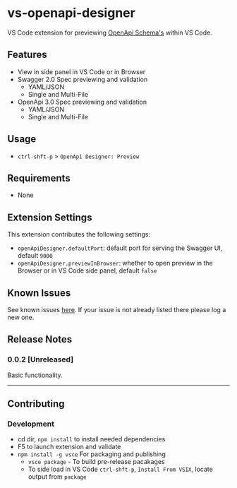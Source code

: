 # vs-openapi-designer

 VS Code extension for previewing [OpenApi Schema's](https://github.com/OAI/OpenAPI-Specification) within VS Code.

## Features

- View in side panel in VS Code or in Browser
- Swagger 2.0 Spec previewing and validation
    - YAML/JSON
    - Single and Multi-File
- OpenApi 3.0 Spec previewing and validation
    - YAML/JSON
    - Single and Multi-File

## Usage

- `ctrl-shft-p` > `OpenApi Designer: Preview`

## Requirements

- None

## Extension Settings

This extension contributes the following settings:

- `openApiDesigner.defaultPort`: default port for serving the Swagger UI, default `9000`
- `openApiDesigner.previewInBrowser`: whether to open preview in the Browser or in VS Code side panel, default `false`

## Known Issues

See known issues [here](https://github.com/philosowaffle/vs-openapi-designer/issues).  If your issue is not already listed there please log a new one.

## Release Notes

### 0.0.2 [Unreleased]

Basic functionality.

-----------------------------------------------------------------------------------------------------------

## Contributing

### Development

- cd dir, `npm install` to install needed dependencies
- F5 to launch extension and validate
- `npm install -g vsce` For packaging and publishing
    - `vsce package` - To build pre-release pacakages
    - To side load in VS Code `ctrl-shft-p`, `Install From VSIX`, locate output from `package`
